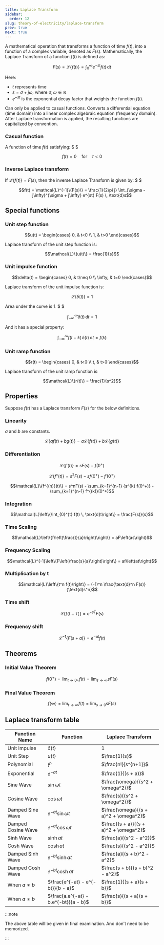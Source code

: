 ```yaml
---
title: Laplace Transform
sidebar:
  order: 12
slug: theory-of-electricity/laplace-transform
prev: true
next: true
---
```


A mathematical operation that transforms a function of time $f(t)$, into a function of a complex variable, denoted as $F(s)$. Mathematically, the Laplace Transform of a function $f(t)$ is defined as:

```math
F(s) = \mathcal{L}\{f(t)\} = \int_{0}^{\infty} e^{-st} f(t) \, \text{d}t
```

Here:

- $t$ represents time
- $s = \sigma + j\omega$, where $\sigma, \omega \in \mathbb{R}$
- $e^{-st}$ is the exponential decay factor that weights the function $f(t)$.

Can only be applied to casual functions. Converts a differential equation (time domain) into a linear complex algebraic equation (frequency domain). After Laplace transformation is applied, the resulting functions are capitalized by convention.

### Casual function

A function of time $f(t)$ satisfying: $ $

```math
f(t) = 0 \quad \text{for} \quad t < 0
```

### Inverse Laplace transform

If $\mathcal{L}\{f(t)\} = F(s)$, then the inverse Laplace Transform is given by: $ $

```math
f(t) = \mathcal{L}^{-1}\{F(s)\} = \frac{1}{2\pi j} \int_{\sigma - j\infty}^{\sigma + j\infty} e^{st} F(s) \, \text{d}s
```

## Special functions

### Unit step function

```math
u(t) =
\begin{cases}
0,  &  t<0 \\
1, & t>0
\end{cases}
```

Laplace transform of the unit step function is:

```math
\mathcal{L}\{u(t)\} = \frac{1}{s}
```

### Unit impulse function

```math
\delta(t) =
\begin{cases}
0,  &  t\neq 0 \\
\infty, & t=0
\end{cases}
```

Laplace transform of the unit impulse function is:

```math
\mathcal{L}\{\delta(t)\} = 1
```

Area under the curve is $1$. $ $

```math
\int_{-\infty}^{\infty} \delta(t)\, \text{d}t = 1
```

And it has a special property:

```math
\int_{-\infty}^{\infty} f(t-k)\,\delta(t)\, \text{d}t = f(k)
```

### Unit ramp function

```math
r(t) =
\begin{cases}
0,  &  t<0 \\
t, & t>0
\end{cases}
```

Laplace transform of the unit ramp function is:

```math
\mathcal{L}\{r(t)\} = \frac{1}{s^2}
```

## Properties

Suppose $f(t)$ has a Laplace transform $F(s)$ for the below definitions.

### Linearity

$a$ and $b$ are constants.

```math
\mathcal{L}\{a f(t) + b g(t)\} = a \mathcal{L}\{f(t)\} + b \mathcal{L}\{g(t)\}
```

### Differentiation

```math
\mathcal{L}\{f'(t)\} = sF(s) - f(0^+)
```

```math
\mathcal{L}\{f''(t)\} = s^2F(s) - sf(0^+) - f'(0^+)
```

```math
\mathcal{L}\{f^{(n)}(t)\} = s^nF(s) - \sum_{k=1}^{n-1} {s^{k} f(0^+)} - \sum_{k=1}^{n-1} f^{(k)}(0^+)
```

### Integration

```math
\mathcal{L}\left\{\int_{0}^{t} f(t) \, \text{d}t\right\} = \frac{F(s)}{s}
```

### Time Scaling

```math
\mathcal{L}\left\{f\left(\frac{t}{a}\right)\right\} = aF\left(as\right)
```

### Frequency Scaling

```math
\mathcal{L}^{-1}\left\{F\left(\frac{s}{a}\right)\right\} = af\left(at\right)
```

### Multiplication by t

```math
\mathcal{L}\left\{t^n f(t)\right\} = (-1)^n \frac{\text{d}^n F(s)}{\text{d}s^n}
```

### Time shift

```math
\mathcal{L}\left\{f(t - T)\right\} = e^{-sT}F(s)
```

### Frequency shift

```math
\mathcal{L}^{-1}\{F(s+a)\} = e^{-at}f(t)
```

## Theorems

### Initial Value Theorem

```math
f(0^+) = 
\lim_{t \to 0+} f(t)
=
\lim_{s \to \infty} sF(s)
```

### Final Value Theorem

```math
f(\infty) =
\lim_{t \to \infty} f(t)=
\lim_{s \to 0} sF(s)
```

## Laplace transform table

<section class="big-equations">

| Function Name      | Function                              | Laplace Transform                      |
| ------------------ | ------------------------------------- | -------------------------------------- |
| Unit Impulse       | $\delta(t)$                           | $1$                                    |
| Unit Step          | $u(t)$                                | $\frac{1}{s}$                          |
| Polynomial         | $t^n$                                 | $\frac{n!}{s^{n+1}}$                   |
| Exponential        | $e^{-at}$                             | $\frac{1}{(s + a)}$                    |
| Sine Wave          | $\sin \omega t$                       | $\frac{\omega}{(s^2 + \omega^2)}$      |
| Cosine Wave        | $\cos \omega t$                       | $\frac{s}{(s^2 + \omega^2)}$           |
| Damped Sine Wave   | $e^{-at} \sin \omega t$               | $\frac{\omega}{(s + a)^2 + \omega^2}$  |
| Damped Cosine Wave | $e^{-at} \cos \omega t$               | $\frac{(s + a)}{(s + a)^2 + \omega^2}$ |
| Sinh Wave          | $\sinh at$                            | $\frac{a}{(s^2 - a^2)}$                |
| Cosh Wave          | $\cosh at$                            | $\frac{s}{(s^2 - a^2)}$                |
| Damped Sinh Wave   | $e^{-bt} \sinh at$                    | $\frac{a}{(s + b)^2 - a^2}$          |
| Damped Cosh Wave   | $e^{-bt} \cosh at$                    | $\frac{s + b}{(s + b)^2 - a^2}$      |
| When $a \neq b$    | $\frac{e^{-at} - e^{-bt}}{b - a}$     | $\frac{1}{(s + a)(s + b)}$             |
| When $a \neq b$    | $\frac{a.e^{-at} - b.e^{-bt}}{a - b}$ | $\frac{s}{(s + a)(s + b)}$             |

</section>

:::note

The above table will be given in final examination. And don't need to be memorized.

:::
